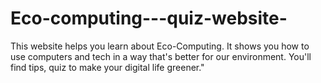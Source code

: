 # Eco-computing---quiz-website-
This website helps you learn about Eco-Computing. It shows you how to use computers and tech in a way that's better for our environment. You'll find tips, quiz to make your digital life greener."
